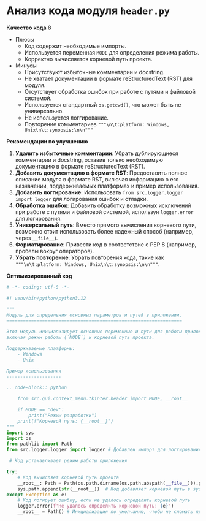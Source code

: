 # Анализ кода модуля `header.py`

**Качество кода**
8
- Плюсы
    - Код содержит необходимые импорты.
    - Используется переменная `MODE` для определения режима работы.
    - Корректно вычисляется корневой путь проекта.
- Минусы
    - Присутствуют избыточные комментарии и docstring.
    - Не хватает документации в формате reStructuredText (RST) для модуля.
    - Отсутствует обработка ошибок при работе с путями и файловой системой.
    - Используется стандартный `os.getcwd()`, что может быть не универсально.
    - Не используется логгирование.
    - Повторение комментариев `"""\n\t:platform: Windows, Unix\n\t:synopsis:\n\n"""`

**Рекомендации по улучшению**

1.  **Удалить избыточные комментарии**: Убрать дублирующиеся комментарии и docstring, оставив только необходимую документацию в формате reStructuredText (RST).
2.  **Добавить документацию в формате RST**:  Предоставить полное описание модуля в формате RST, включая информацию о его назначении, поддерживаемых платформах и пример использования.
3.  **Добавить логгирование**: Использовать `from src.logger.logger import logger` для логирования ошибок и отладки.
4.  **Обработка ошибок**: Добавить обработку возможных исключений при работе с путями и файловой системой, используя `logger.error` для логирования.
5.  **Универсальный путь**: Вместо прямого вычисления корневого пути, возможно стоит использовать более надежный способ (например, через `__file__`).
6.  **Форматирование**: Привести код в соответствие с PEP 8 (например, пробелы вокруг операторов).
7.  **Убрать повторение**: Убрать повторения кода, такие как `"""\n\t:platform: Windows, Unix\n\t:synopsis:\n\n"""`.

**Оптимизированный код**

```python
# -*- coding: utf-8 -*-

#! venv/bin/python/python3.12

"""
Модуль для определения основных параметров и путей в приложении.
================================================================

Этот модуль инициализирует основные переменные и пути для работы приложения,
включая режим работы (`MODE`) и корневой путь проекта.

Поддерживаемые платформы:
    - Windows
    - Unix

Пример использования
--------------------

.. code-block:: python

    from src.gui.context_menu.tkinter.header import MODE, __root__

    if MODE == 'dev':
        print("Режим разработки")
    print(f"Корневой путь: {__root__}")
"""
import sys
import os
from pathlib import Path
from src.logger.logger import logger # Добавлен импорт для логгирования

 # Код устанавливает режим работы приложения

try:
    # Код вычисляет корневой путь проекта
    __root__: Path = Path(os.path.dirname(os.path.abspath(__file__))).parent.parent.parent  
    sys.path.append(str(__root__))  # Код добавляет корневой путь в sys.path
except Exception as e:
    # Код логирует ошибку, если не удалось определить корневой путь
    logger.error(f'Не удалось определить корневой путь: {e}')
    __root__ = Path() # Инициализация по умолчанию, чтобы не сломать программу
```